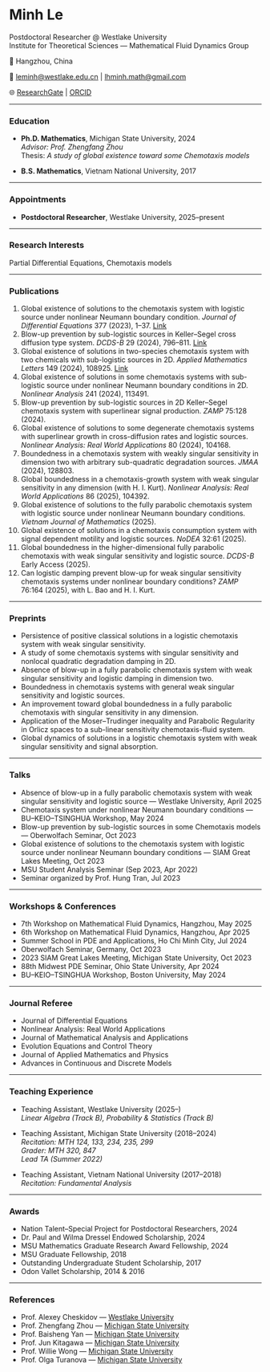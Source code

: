 # Minh Le
Postdoctoral Researcher @ Westlake University  
Institute for Theoretical Sciences — Mathematical Fluid Dynamics Group  


📍 Hangzhou, China  

📧 leminh@westlake.edu.cn | lhminh.math@gmail.com 

🌐 [ResearchGate](https://www.researchgate.net/profile/Minh-Le-166) | [ORCID](https://orcid.org/0000-0003-4059-6294)

---

### Education
- **Ph.D. Mathematics**, Michigan State University, 2024  
  *Advisor: Prof. Zhengfang Zhou*  
  Thesis: *A study of global existence toward some Chemotaxis models*  

- **B.S. Mathematics**, Vietnam National University, 2017  

---

### Appointments
- **Postdoctoral Researcher**, Westlake University, 2025–present  

---

### Research Interests
Partial Differential Equations, Chemotaxis models  

---

### Publications
1. Global existence of solutions to the chemotaxis system with logistic source under nonlinear Neumann boundary condition. *Journal of Differential Equations* 377 (2023), 1–37. [Link](https://www.sciencedirect.com/science/article/abs/pii/S0022039623005739)  
2. Blow-up prevention by sub-logistic sources in Keller–Segel cross diffusion type system. *DCDS-B* 29 (2024), 796–811. [Link](https://www.aimsciences.org/article/doi/10.3934/dcdsb.2023114)  
3. Global existence of solutions in two-species chemotaxis system with two chemicals with sub-logistic sources in 2D. *Applied Mathematics Letters* 149 (2024), 108925. [Link](https://authors.elsevier.com/sd/article/S0893-9659(23)00357-9)  
4. Global existence of solutions in some chemotaxis systems with sub-logistic source under nonlinear Neumann boundary conditions in 2D. *Nonlinear Analysis* 241 (2024), 113491.  
5. Blow-up prevention by sub-logistic sources in 2D Keller–Segel chemotaxis system with superlinear signal production. *ZAMP* 75:128 (2024).  
6. Global existence of solutions to some degenerate chemotaxis systems with superlinear growth in cross-diffusion rates and logistic sources. *Nonlinear Analysis: Real World Applications* 80 (2024), 104168.  
7. Boundedness in a chemotaxis system with weakly singular sensitivity in dimension two with arbitrary sub-quadratic degradation sources. *JMAA* (2024), 128803.  
8. Global boundedness in a chemotaxis-growth system with weak singular sensitivity in any dimension (with H. I. Kurt). *Nonlinear Analysis: Real World Applications* 86 (2025), 104392.  
9. Global existence of solutions to the fully parabolic chemotaxis system with logistic source under nonlinear Neumann boundary conditions. *Vietnam Journal of Mathematics* (2025).  
10. Global existence of solutions in a chemotaxis consumption system with signal dependent motility and logistic sources. *NoDEA* 32:61 (2025).  
11. Global boundedness in the higher-dimensional fully parabolic chemotaxis with weak singular sensitivity and logistic source. *DCDS-B* Early Access (2025).  
12. Can logistic damping prevent blow-up for weak singular sensitivity chemotaxis systems under nonlinear boundary conditions? *ZAMP* 76:164 (2025), with L. Bao and H. I. Kurt.  

---

### Preprints
- Persistence of positive classical solutions in a logistic chemotaxis system with weak singular sensitivity.  
- A study of some chemotaxis systems with singular sensitivity and nonlocal quadratic degradation damping in 2D.  
- Absence of blow-up in a fully parabolic chemotaxis system with weak singular sensitivity and logistic damping in dimension two. 
- Boundedness in chemotaxis systems with general weak singular sensitivity and logistic sources.
- An improvement toward global boundedness in a fully parabolic chemotaxis with singular sensitivity in any dimension.   
- Application of the Moser–Trudinger inequality and Parabolic Regularity in Orlicz spaces to a sub-linear sensitivity chemotaxis-fluid system. 
- Global dynamics of solutions in a logistic chemotaxis system with weak singular sensitivity and signal absorption.
---

### Talks
- Absence of blow-up in a fully parabolic chemotaxis system with weak singular sensitivity and logistic source — Westlake University, April 2025  
- Chemotaxis system under nonlinear Neumann boundary conditions — BU–KEIO–TSINGHUA Workshop, May 2024  
- Blow-up prevention by sub-logistic sources in some Chemotaxis models — Oberwolfach Seminar, Oct 2023  
- Global existence of solutions to the chemotaxis system with logistic source under nonlinear Neumann boundary conditions — SIAM Great Lakes Meeting, Oct 2023  
- MSU Student Analysis Seminar (Sep 2023, Apr 2022)  
- Seminar organized by Prof. Hung Tran, Jul 2023  

---

### Workshops & Conferences
- 7th Workshop on Mathematical Fluid Dynamics, Hangzhou, May 2025  
- 6th Workshop on Mathematical Fluid Dynamics, Hangzhou, Apr 2025  
- Summer School in PDE and Applications, Ho Chi Minh City, Jul 2024  
- Oberwolfach Seminar, Germany, Oct 2023  
- 2023 SIAM Great Lakes Meeting, Michigan State University, Oct 2023  
- 88th Midwest PDE Seminar, Ohio State University, Apr 2024  
- BU–KEIO–TSINGHUA Workshop, Boston University, May 2024  

---

### Journal Referee
- Journal of Differential Equations  
- Nonlinear Analysis: Real World Applications  
- Journal of Mathematical Analysis and Applications  
- Evolution Equations and Control Theory  
- Journal of Applied Mathematics and Physics  
- Advances in Continuous and Discrete Models  

---

### Teaching Experience
- Teaching Assistant, Westlake University (2025–)  
  *Linear Algebra (Track B), Probability & Statistics (Track B)*  

- Teaching Assistant, Michigan State University (2018–2024)  
  *Recitation: MTH 124, 133, 234, 235, 299*  
  *Grader: MTH 320, 847*  
  *Lead TA (Summer 2022)*  

- Teaching Assistant, Vietnam National University (2017–2018)  
  *Recitation: Fundamental Analysis*  

---

### Awards
- Nation Talent–Special Project for Postdoctoral Researchers, 2024  
- Dr. Paul and Wilma Dressel Endowed Scholarship, 2024  
- MSU Mathematics Graduate Research Award Fellowship, 2024  
- MSU Graduate Fellowship, 2018  
- Outstanding Undergraduate Student Scholarship, 2017  
- Odon Vallet Scholarship, 2014 & 2016  

---

### References
- Prof. Alexey Cheskidov — [Westlake University](https://en.westlake.edu.cn/faculty/alexey-cheskidov.html)  
- Prof. Zhengfang Zhou — [Michigan State University](https://users.math.msu.edu/users/zfzhou/)  
- Prof. Baisheng Yan — [Michigan State University](https://users.math.msu.edu/users/yanb/)  
- Prof. Jun Kitagawa — [Michigan State University](https://users.math.msu.edu/users/jun/)  
- Prof. Willie Wong — [Michigan State University](https://qnlw.info/)  
- Prof. Olga Turanova — [Michigan State University](https://sites.google.com/msu.edu/turanova/home)  
